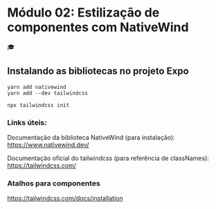 # Módulo 02: Estilização de componentes com NativeWind

🎓 
## Instalando as bibliotecas no projeto Expo
    yarn add nativewind
    yarn add --dev tailwindcss

    npx tailwindcss init

### Links úteis:

Documentação da biblioteca NativeWind (para instalação):
https://www.nativewind.dev/ 

Documentação oficial do tailwindcss (para referência de classNames):
https://tailwindcss.com/ 

### Atalhos para componentes
https://tailwindcss.com/docs/installation

